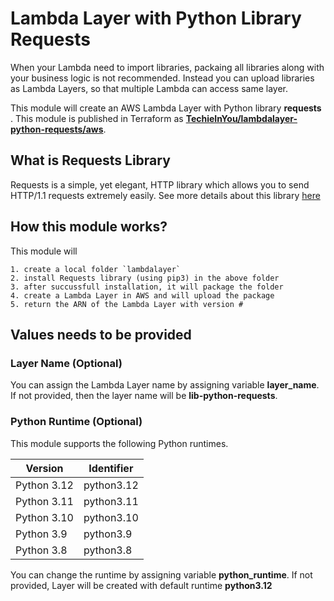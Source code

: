 # Lambda Layer with Python Library **Requests**
When your Lambda need to import libraries, packaing all libraries along with your business logic is not recommended.  Instead you can upload libraries as Lambda Layers, so that multiple Lambda can access same layer.  

This module will create an AWS Lambda Layer with Python library **requests** .   This module is published in Terraform as [**TechieInYou/lambdalayer-python-requests/aws**](https://registry.terraform.io/modules/techieinyou/lambdalayer-python-requests/aws/latest). 

## What is Requests Library 
Requests is a simple, yet elegant, HTTP library which allows you to send HTTP/1.1 requests extremely easily.   See more details about this library [here](https://pypi.org/project/requests/)


## How this module works?
This module will

    1. create a local folder `lambdalayer` 
    2. install Requests library (using pip3) in the above folder
    3. after succussfull installation, it will package the folder
    4. create a Lambda Layer in AWS and will upload the package
    5. return the ARN of the Lambda Layer with version #


## Values needs to be provided

### Layer Name (Optional)
You can assign the Lambda Layer name by assigning variable __layer_name__.  If not provided, then the layer name will be **lib-python-requests**.  


### Python Runtime (Optional)
This module supports the following Python runtimes.  

| Version       | Identifier |	
|---------------|----------- |
| Python 3.12   | python3.12 |
| Python 3.11   | python3.11 |
| Python 3.10   | python3.10 |
| Python 3.9    | python3.9  |
| Python 3.8    | python3.8  |

You can change the runtime by assigning variable __python_runtime__.  If not provided, Layer will be created with default runtime __python3.12__